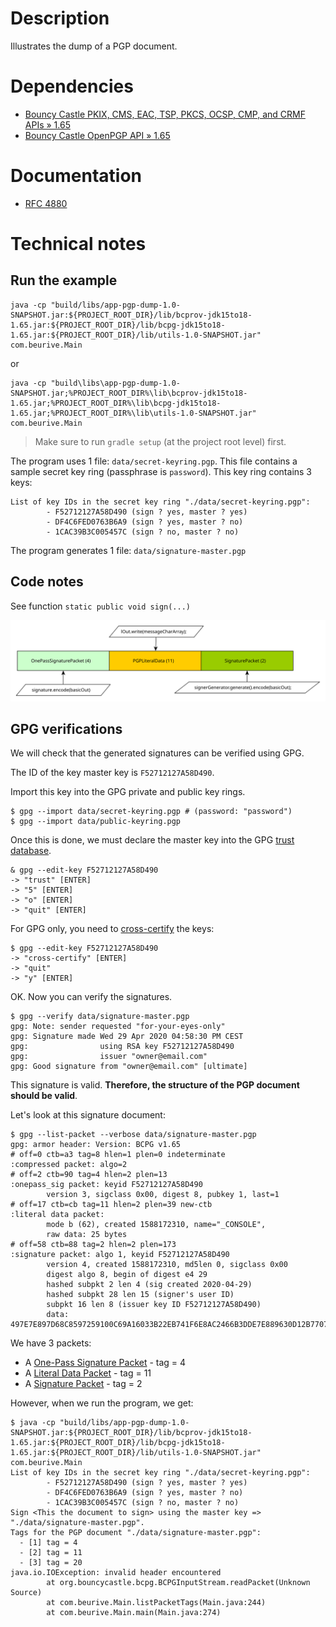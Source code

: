 # Description

Illustrates the dump of a PGP document.

# Dependencies

* [Bouncy Castle PKIX, CMS, EAC, TSP, PKCS, OCSP, CMP, and CRMF APIs » 1.65](https://mvnrepository.com/artifact/org.bouncycastle/bcpkix-jdk15to18/1.65)
* [Bouncy Castle OpenPGP API » 1.65](https://mvnrepository.com/artifact/org.bouncycastle/bcpg-jdk15to18/1.65)

# Documentation

* [RFC 4880](https://tools.ietf.org/html/rfc4880)

# Technical notes

## Run the example

    java -cp "build/libs/app-pgp-dump-1.0-SNAPSHOT.jar:${PROJECT_ROOT_DIR}/lib/bcprov-jdk15to18-1.65.jar:${PROJECT_ROOT_DIR}/lib/bcpg-jdk15to18-1.65.jar:${PROJECT_ROOT_DIR}/lib/utils-1.0-SNAPSHOT.jar" com.beurive.Main

or

    java -cp "build\libs\app-pgp-dump-1.0-SNAPSHOT.jar;%PROJECT_ROOT_DIR%\lib\bcprov-jdk15to18-1.65.jar;%PROJECT_ROOT_DIR%\lib\bcpg-jdk15to18-1.65.jar;%PROJECT_ROOT_DIR%\lib\utils-1.0-SNAPSHOT.jar" com.beurive.Main

> Make sure to run `gradle setup` (at the project root level) first.

The program uses 1 file: `data/secret-keyring.pgp`. This file contains a sample secret key ring (passphrase is `password`).
This key ring contains 3 keys:

    List of key IDs in the secret key ring "./data/secret-keyring.pgp":
            - F52712127A58D490 (sign ? yes, master ? yes)
            - DF4C6FED0763B6A9 (sign ? yes, master ? no)
            - 1CAC39B3C005457C (sign ? no, master ? no)

The program generates 1 file: `data/signature-master.pgp`

## Code notes

See function `static public void sign(...)`

![](../doc/images/signature-stream1.svg)

## GPG verifications

We will check that the generated signatures can be verified using GPG.

The ID of the key master key is `F52712127A58D490`.

Import this key into the GPG private and public key rings.
    
    $ gpg --import data/secret-keyring.pgp # (password: "password")
    $ gpg --import data/public-keyring.pgp

Once this is done, we must declare the master key into the GPG [trust database](https://unix.stackexchange.com/questions/407062/gpg-list-keys-command-outputs-uid-unknown-after-importing-private-key-onto). 

    & gpg --edit-key F52712127A58D490
    -> "trust" [ENTER]
    -> "5" [ENTER]
    -> "o" [ENTER]
    -> "quit" [ENTER]
    
For GPG only, you need to [cross-certify](https://gnupg.org/faq/subkey-cross-certify.html) the keys:

    $ gpg --edit-key F52712127A58D490
    -> "cross-certify" [ENTER]
    -> "quit"
    -> "y" [ENTER]

OK. Now you can verify the signatures.
    
    $ gpg --verify data/signature-master.pgp
    gpg: Note: sender requested "for-your-eyes-only"
    gpg: Signature made Wed 29 Apr 2020 04:58:30 PM CEST
    gpg:                using RSA key F52712127A58D490
    gpg:                issuer "owner@email.com"
    gpg: Good signature from "owner@email.com" [ultimate]

This signature is valid. **Therefore, the structure of the PGP document should be valid**.

Let's look at this signature document:

    $ gpg --list-packet --verbose data/signature-master.pgp
    gpg: armor header: Version: BCPG v1.65
    # off=0 ctb=a3 tag=8 hlen=1 plen=0 indeterminate
    :compressed packet: algo=2
    # off=2 ctb=90 tag=4 hlen=2 plen=13
    :onepass_sig packet: keyid F52712127A58D490
            version 3, sigclass 0x00, digest 8, pubkey 1, last=1
    # off=17 ctb=cb tag=11 hlen=2 plen=39 new-ctb
    :literal data packet:
            mode b (62), created 1588172310, name="_CONSOLE",
            raw data: 25 bytes
    # off=58 ctb=88 tag=2 hlen=2 plen=173
    :signature packet: algo 1, keyid F52712127A58D490
            version 4, created 1588172310, md5len 0, sigclass 0x00
            digest algo 8, begin of digest e4 29
            hashed subpkt 2 len 4 (sig created 2020-04-29)
            hashed subpkt 28 len 15 (signer's user ID)
            subpkt 16 len 8 (issuer key ID F52712127A58D490)
            data: 497E7E897D68C8597259100C69A16033B22EB741F6E8AC2466B3DDE7E889630D12B770732071E65E7611C8D90F5A9D2307DDEFCC0182B73F76E9CF388B4066484C64EC9FE234EDD95B0ED8B2E734DDCC9207925F70F5EE9FA678BAB6FEC52C64748E18B52822EADCA24D03C9115BD9BD501008AC06858B11599CFBF9B6BF18B5

We have 3 packets:

* A [One-Pass Signature Packet](https://tools.ietf.org/html/rfc4880#section-4.3) - tag = 4
* A [Literal Data Packet](https://tools.ietf.org/html/rfc4880#section-4.3) - tag = 11
* A [Signature Packet](https://tools.ietf.org/html/rfc4880#section-4.3) - tag = 2

However, when we run the program, we get:

    $ java -cp "build/libs/app-pgp-dump-1.0-SNAPSHOT.jar:${PROJECT_ROOT_DIR}/lib/bcprov-jdk15to18-1.65.jar:${PROJECT_ROOT_DIR}/lib/bcpg-jdk15to18-1.65.jar:${PROJECT_ROOT_DIR}/lib/utils-1.0-SNAPSHOT.jar" com.beurive.Main
    List of key IDs in the secret key ring "./data/secret-keyring.pgp":
            - F52712127A58D490 (sign ? yes, master ? yes)
            - DF4C6FED0763B6A9 (sign ? yes, master ? no)
            - 1CAC39B3C005457C (sign ? no, master ? no)
    Sign <This the document to sign> using the master key => "./data/signature-master.pgp".
    Tags for the PGP document "./data/signature-master.pgp":
      - [1] tag = 4
      - [2] tag = 11
      - [3] tag = 20
    java.io.IOException: invalid header encountered
            at org.bouncycastle.bcpg.BCPGInputStream.readPacket(Unknown Source)
            at com.beurive.Main.listPacketTags(Main.java:244)
            at com.beurive.Main.main(Main.java:274)
